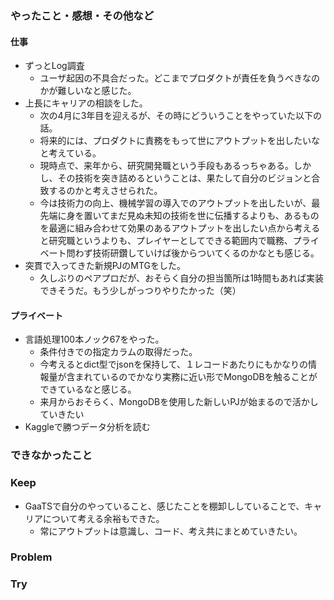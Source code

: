 ### やったこと・感想・その他など

#### 仕事

- ずっとLog調査
  - ユーザ起因の不具合だった。どこまでプロダクトが責任を負うべきなのかが難しいなと感じた。
- 上長にキャリアの相談をした。
  - 次の4月に3年目を迎えるが、その時にどういうことをやっていた以下の話。
  - 将来的には、プロダクトに責務をもって世にアウトプットを出したいなと考えている。
  - 現時点で、来年から、研究開発職という手段もあるっちゃある。しかし、その技術を突き詰めるということは、果たして自分のビジョンと合致するのかと考えさせられた。
  - 今は技術力の向上、機械学習の導入でのアウトプットを出したいが、最先端に身を置いてまだ見ぬ未知の技術を世に伝播するよりも、あるものを最適に組み合わせて効果のあるアウトプットを出したい点から考えると研究職というよりも、プレイヤーとしてできる範囲内で職務、プライベート問わず技術研鑽していけば後からついてくるのかなとも感じる。
- 突貫で入ってきた新規PJのMTGをした。
  - 久しぶりのペアプロだが、おそらく自分の担当箇所は1時間もあれば実装できそうだ。もう少しがっつりやりたかった（笑）

#### プライベート

- 言語処理100本ノック67をやった。
  - 条件付きでの指定カラムの取得だった。
  - 今考えるとdict型でjsonを保持して、１レコードあたりにもかなりの情報量が含まれているのでかなり実務に近い形でMongoDBを触ることができているなと感じる。
  - 来月からおそらく、MongoDBを使用した新しいPJが始まるので活かしていきたい
- Kaggleで勝つデータ分析を読む


### できなかったこと


### Keep

- GaaTSで自分のやっていること、感じたことを棚卸ししていることで、キャリアについて考える余裕もできた。
  - 常にアウトプットは意識し、コード、考え共にまとめていきたい。

### Problem 


### Try


